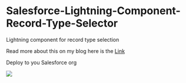 # Salesforce-Lightning-Component-Record-Type-Selector
Lightning component for record type selection

Read more about this on my blog here is the <a href="https://cloudyabhi.blogspot.in/2017/03/lightning-record-type-selector.html">Link</a> 


Deploy to you Salesforce org

<a href="https://githubsfdeploy.herokuapp.com/?owner=abhitripathi&repo=Lightning-Record-Type-Selector">
<img src="https://raw.githubusercontent.com/afawcett/githubsfdeploy/master/src/main/webapp/resources/img/deploy.png" >
</a>
</p>


